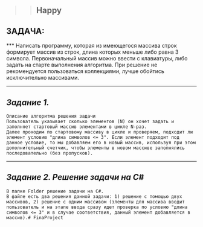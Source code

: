> > ## Happy

## ЗАДАЧА:

\*\*\* Написать программу, которая из имеющегося массива строк формирует массив из строк, длина которых меньше либо равна 3 символа. Первоначальный массив можно ввести с клавиатуры, либо задать на старте выполнения алгоритма. При решение не рекомендуется пользоваться коллекциями, лучше обойтись исключительно массивами.

---

## **_Задание 1._**

    Описание алгоритма решения задачи
    Пользователь указывает сколько элементов (N) он хочет задать и заполняет стартовый массив элементами в цикле N-раз.
    Далее проходим по стартовому массиву в цикле и проверяем, подходит ли элемент условию "длина символов <= 3". Если элемент подходит под данное условие, то мы добавляем его в новый массив, используя при этом дополнительный счетчик, чтобы элементы в новом массиве заполнялись последовательно (без пропусков).

---

## **_Задание 2. Решение задачи на C#_**

    В папке Folder решение задачи на C#.
    В файле есть два решения данной задачи: 1) решение с помощью двух массивов, 2) решение с одним массивом (элементы для массива вводит пользователь и на этапе ввода сразу идет проверка по условию "длина символов <= 3" и в случае соответствия, данный элемент добавляется в массив).# FinaProject
